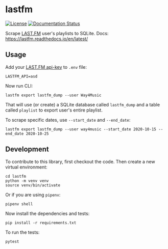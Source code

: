 # lastfm

[![License](https://img.shields.io/badge/license-Apache%202.0-blue.svg)](https://github.com/hp0404/lastfm/blob/main/LICENSE)
[![Documentation Status](https://readthedocs.org/projects/lastfm/badge/?version=latest)](https://lastfm.readthedocs.io/en/latest/?badge=latest)


Scrape [LAST.FM](https://www.last.fm/) user's playlists to SQLite. Docs: https://lastfm.readthedocs.io/en/latest/

## Usage

Add your [LAST.FM api-key](https://www.last.fm/api) to `.env` file:

    LASTFM_API=asd

Now run CLI:

    lastfm export lastfm_dump --user Way4Music

That will use (or create) a SQLite database called `lastfm_dump` and a table called `playlist` to export user's entire playlist. 

To scrape specific dates, use `--start_date` and `--end_date`:

    lastfm export lastfm_dump --user way4music --start_date 2020-10-15 --end_date 2020-10-25



## Development

To contribute to this library, first checkout the code. Then create a new virtual environment:

    cd lastfm
    python -m venv venv
    source venv/bin/activate

Or if you are using `pipenv`:

    pipenv shell

Now install the dependencies and tests:

    pip install -r requirements.txt

To run the tests:

    pytest
